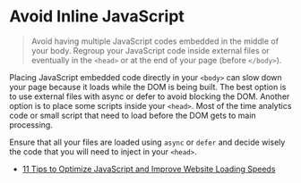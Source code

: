 # Avoid Inline JavaScript

> Avoid having multiple JavaScript codes embedded in the middle of your body. Regroup your JavaScript code inside external files or eventually in the `<head>` or at the end of your page (before `</body>`).

Placing JavaScript embedded code directly in your `<body>` can slow down your page because it loads while the DOM is being built. The best option is to use external files with async or defer to avoid blocking the DOM. Another option is to place some scripts inside your `<head>`. Most of the time analytics code or small script that need to load before the DOM gets to main processing.

Ensure that all your files are loaded using `async` or `defer` and decide wisely the code that you will need to inject in your `<head>`.

- [11 Tips to Optimize JavaScript and Improve Website Loading Speeds](https://www.upwork.com/hiring/development/11-tips-to-optimize-javascript-and-improve-website-loading-speeds/)
